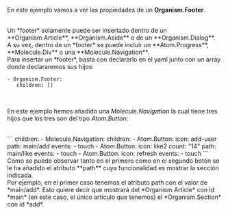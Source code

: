 En este ejemplo vamos a ver las propiedades de un **Organism.Footer**.

<br>
Un *footer* solamente puede ser insertado dentro de un **Organism.Article**, **Organism.Aside** o de un **Organism.Dialog**.

<br>
A su vez, dentro de un *footer* se puede incluir un **Atom.Progress**, **Molecule.Div** o una **Molecule.Navigation**.

<br>
Para insertar un *footer*, basta con declararlo en el yaml junto con un array donde declararemos sus hijos:

```
- Organism.Footer:
   children: []

```
<br>

En este ejemplo hemos añadido una *Molecule.Navigation* la cual tiene tres hijos que los tres son del tipo *Atom.Button*:

<br>
```
children:
  - Molecule.Navigation:
    children:
      - Atom.Button:
          icon: add-user
          path: main/add
          events:
            - touch
      - Atom.Button:
          icon: like2
          count: "14"
          path: main/like
          events:
            - touch
      - Atom.Button:
          icon: refresh
          events:
            - touch
```

<br>
Como se puede observar tanto en el primero como en el segundo botón se le ha añadido el atributo **path** cuya funcionalidad es mostrar la sección indicada.

<br>
Por ejemplo, en el primer caso tenemos el atributo path con el valor de *main/add*. Esto quiere decir que mostrará del *Organism.Article* con id *main* (en este caso, el único artículo que tenemos) el *Organism.Section* con id *add*.

